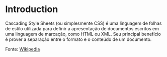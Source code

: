 Introduction
========

Cascading Style Sheets (ou simplesmente CSS) é uma linguagem de folhas de estilo utilizada para definir a apresentação de documentos escritos em uma linguagem de marcação, como HTML ou XML. Seu principal benefício é prover a separação entre o formato e o conteúdo de um documento.

Fonte: [Wikipedia](http://pt.wikipedia.org/wiki/Cascading_Style_Sheets)